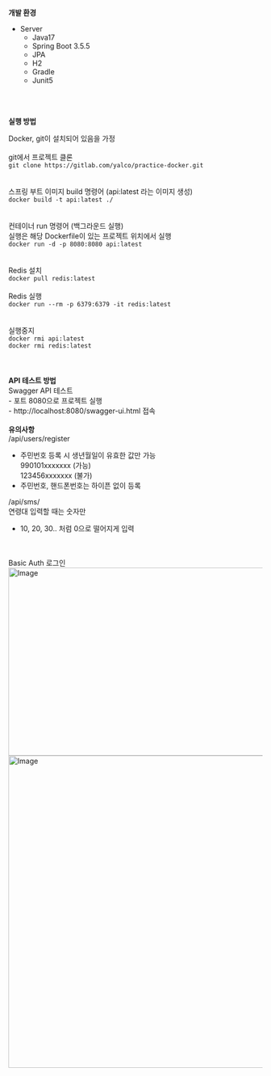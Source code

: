 **개발 환경**
- Server
    - Java17
    - Spring Boot 3.5.5
    - JPA
    - H2
    - Gradle
    - Junit5
<br/>
<br/>

**실행 방법**

Docker, git이 설치되어 있음을 가정
 <br/>
 <br/>
git에서 프로젝트 클론   
```git clone https://gitlab.com/yalco/practice-docker.git```   
 <br/>
  <br/>
스프링 부트 이미지 build 명령어 (api:latest 라는 이미지 생성)   
```docker build -t api:latest ./```   
 <br/> 
 <br/>
컨테이너 run 명령어 (백그라운드 실행)   
실행은 해당 Dockerfile이 있는 프로젝트 위치에서 실행      
```docker run -d -p 8080:8080 api:latest```   
 <br/>
  <br/>
Redis 설치   
```docker pull redis:latest```   
  <br/>
Redis 실행   
```docker run --rm -p 6379:6379 -it redis:latest```   
<br/>
<br/>
실행중지      
```docker rmi api:latest```      
```docker rmi redis:latest```   
<br/>
<br/>
<br/>
**API 테스트 방법**   
Swagger API 테스트   
    - 포트 8080으로 프로젝트 실행   
    - http://localhost:8080/swagger-ui.html 접속     
    <br>
**유의사항**   
/api/users/register   
- 주민번호 등록 시 생년월일이 유효한 값만 가능   
990101xxxxxxx (가능)   
123456xxxxxxx (불가)    
- 주민번호, 핸드폰번호는 하이픈 없이 등록
  
/api/sms/   
연령대 입력할 때는 숫자만   
- 10, 20, 30.. 처럼 0으로 떨어지게 입력   
<br/>
<br/>
Basic Auth 로그인   
<br/>
<img width="700" height="372" alt="Image" src="https://github.com/user-attachments/assets/e6145e10-fa9f-416a-a4ba-657512ccd785" />   
<img width="700" height="618" alt="Image" src="https://github.com/user-attachments/assets/10131ee1-7532-4c6f-a738-8cf207e42f93" />
